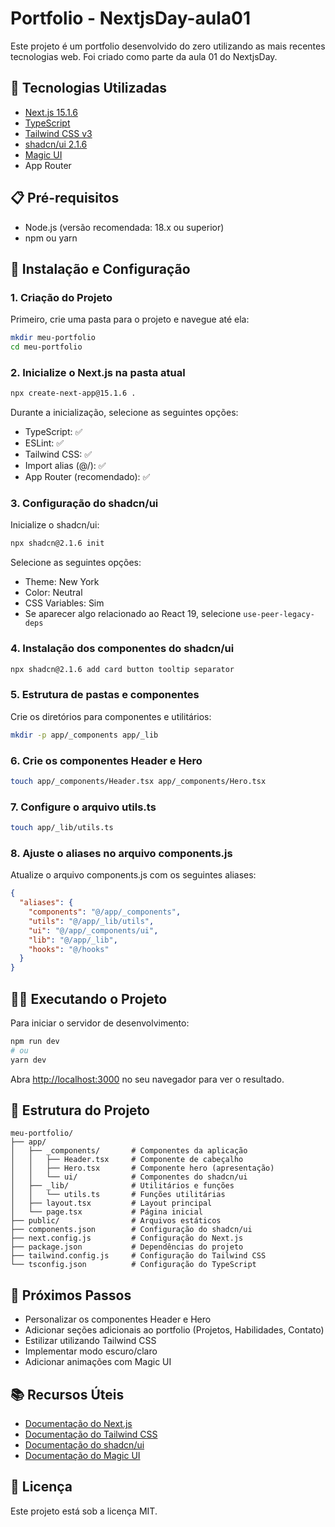 # Portfolio - NextjsDay-aula01

Este projeto é um portfolio desenvolvido do zero utilizando as mais recentes tecnologias web. Foi criado como parte da aula 01 do NextjsDay.

## 🚀 Tecnologias Utilizadas

- [Next.js 15.1.6](https://nextjs.org/)
- [TypeScript](https://www.typescriptlang.org/)
- [Tailwind CSS v3](https://tailwindcss.com/)
- [shadcn/ui 2.1.6](https://ui.shadcn.com/)
- [Magic UI](https://magicui.dev/)
- App Router

## 📋 Pré-requisitos

- Node.js (versão recomendada: 18.x ou superior)
- npm ou yarn

## 🔧 Instalação e Configuração

### 1. Criação do Projeto

Primeiro, crie uma pasta para o projeto e navegue até ela:

```bash
mkdir meu-portfolio
cd meu-portfolio
```

### 2. Inicialize o Next.js na pasta atual

```bash
npx create-next-app@15.1.6 .
```

Durante a inicialização, selecione as seguintes opções:

- TypeScript: ✅
- ESLint: ✅
- Tailwind CSS: ✅
- Import alias (@/): ✅
- App Router (recomendado): ✅

### 3. Configuração do shadcn/ui

Inicialize o shadcn/ui:

```bash
npx shadcn@2.1.6 init
```

Selecione as seguintes opções:

- Theme: New York
- Color: Neutral
- CSS Variables: Sim
- Se aparecer algo relacionado ao React 19, selecione `use-peer-legacy-deps`

### 4. Instalação dos componentes do shadcn/ui

```bash
npx shadcn@2.1.6 add card button tooltip separator
```

### 5. Estrutura de pastas e componentes

Crie os diretórios para componentes e utilitários:

```bash
mkdir -p app/_components app/_lib
```

### 6. Crie os componentes Header e Hero

```bash
touch app/_components/Header.tsx app/_components/Hero.tsx
```

### 7. Configure o arquivo utils.ts

```bash
touch app/_lib/utils.ts
```

### 8. Ajuste o aliases no arquivo components.js

Atualize o arquivo components.js com os seguintes aliases:

```json
{
  "aliases": {
    "components": "@/app/_components",
    "utils": "@/app/_lib/utils",
    "ui": "@/app/_components/ui",
    "lib": "@/app/_lib",
    "hooks": "@/hooks"
  }
}
```

## 🏃‍♂️ Executando o Projeto

Para iniciar o servidor de desenvolvimento:

```bash
npm run dev
# ou
yarn dev
```

Abra [http://localhost:3000](http://localhost:3000) no seu navegador para ver o resultado.

## 📁 Estrutura do Projeto

```
meu-portfolio/
├── app/
│   ├── _components/       # Componentes da aplicação
│   │   ├── Header.tsx     # Componente de cabeçalho
│   │   ├── Hero.tsx       # Componente hero (apresentação)
│   │   └── ui/            # Componentes do shadcn/ui
│   ├── _lib/              # Utilitários e funções
│   │   └── utils.ts       # Funções utilitárias
│   ├── layout.tsx         # Layout principal
│   └── page.tsx           # Página inicial
├── public/                # Arquivos estáticos
├── components.json        # Configuração do shadcn/ui
├── next.config.js         # Configuração do Next.js
├── package.json           # Dependências do projeto
├── tailwind.config.js     # Configuração do Tailwind CSS
└── tsconfig.json          # Configuração do TypeScript
```

## 📝 Próximos Passos

- Personalizar os componentes Header e Hero
- Adicionar seções adicionais ao portfolio (Projetos, Habilidades, Contato)
- Estilizar utilizando Tailwind CSS
- Implementar modo escuro/claro
- Adicionar animações com Magic UI

## 📚 Recursos Úteis

- [Documentação do Next.js](https://nextjs.org/docs)
- [Documentação do Tailwind CSS](https://tailwindcss.com/docs)
- [Documentação do shadcn/ui](https://ui.shadcn.com/docs)
- [Documentação do Magic UI](https://magicui.dev/docs)

## 📄 Licença

Este projeto está sob a licença MIT.
